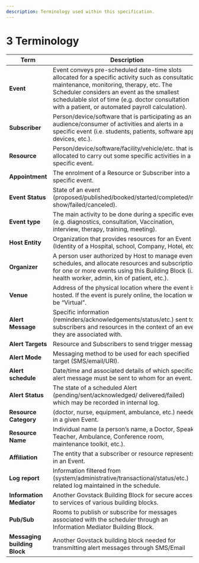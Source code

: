 ```yaml
---
description: Terminology used within this specification.
---
```


# 3 Terminology

| Term                         | Description                                                                                                                                                                                                                                                                                       |
| ---------------------------- | ------------------------------------------------------------------------------------------------------------------------------------------------------------------------------------------------------------------------------------------------------------------------------------------------- |
| **Event**                    | Event conveys pre-scheduled date-time slots allocated for a specific activity such as consultation, maintenance, monitoring, therapy, etc. The Scheduler considers an event as the smallest schedulable slot of time (e.g. doctor consultation with a patient, or automated payroll calculation). |
| **Subscriber**               | Person/device/software that is participating as an audience/consumer of activities and alerts in a specific event (i.e. students, patients, software apps, devices, etc.).                                                                                                                        |
| **Resource**                 | Person/device/software/facility/vehicle/etc. that is allocated to carry out some specific activities in a specific event.                                                                                                                                                                         |
| **Appointment**              | The enrolment of a Resource or Subscriber into a specific event.                                                                                                                                                                                                                                  |
| **Event Status**             | State of an event (proposed/published/booked/started/completed/no-show/failed/canceled).                                                                                                                                                                                                          |
| **Event type**               | The main activity to be done during a specific event (e.g. diagnostics, consultation, Vaccination, interview, therapy, training, meeting).                                                                                                                                                        |
| **Host Entity**              | Organization that provides resources for an Event (Identity of a Hospital, school, Company, Hotel, etc.).                                                                                                                                                                                         |
| **Organizer**                | A person user authorized by Host to manage event schedules, and allocate resources and subscriptions for one or more events using this Building Block (i.e. health worker, admin, kin of patient, etc.).                                                                                          |
| **Venue**                    | Address of the physical location where the event is hosted. If the event is purely online, the location will be “Virtual”.                                                                                                                                                                        |
| **Alert Message**            | Specific information (reminders/acknowledgements/status/etc.) sent to subscribers and resources in the context of an event they are associated with.                                                                                                                                              |
| **Alert Targets**            | Resource and Subscribers to send trigger messages.                                                                                                                                                                                                                                                |
| **Alert Mode**               | Messaging method to be used for each specified target (SMS/email/URI).                                                                                                                                                                                                                            |
| **Alert schedule**           | Date/time and associated details of which specific alert message must be sent to whom for an event.                                                                                                                                                                                               |
| **Alert Status**             | The state of a scheduled Alert (pending/sent/acknowledged/ delivered/failed) which may be recorded in internal log.                                                                                                                                                                               |
| **Resource Category**        | (doctor, nurse, equipment, ambulance, etc.) needed in a given Event.                                                                                                                                                                                                                              |
| **Resource Name**            | Individual name (a person’s name, a Doctor, Speaker, Teacher, Ambulance, Conference room, maintenance toolkit, etc.).                                                                                                                                                                             |
| **Affiliation**              | The entity that a subscriber or resource represents in an Event.                                                                                                                                                                                                                                  |
| **Log report**               | Information filtered from (system/administrative/transactional/status/etc.) related log maintained in the schedule.                                                                                                                                                                               |
| **Information Mediator**     | Another Govstack Building Block for secure access to services of various building blocks.                                                                                                                                                                                                         |
| **Pub/Sub**                  | Rooms to publish or subscribe for messages associated with the scheduler through an Information Mediator Building Block.                                                                                                                                                                          |
| **Messaging building Block** | Another Govstack building block needed for transmitting alert messages through SMS/Email                                                                                                                                                                                                          |
